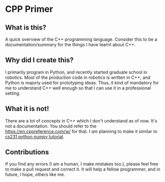 # CPP Primer

## What is this?
A quick overview of the C++ programming language. Consider this to be a documentation/summary for the things I have learnt about C++.

## Why did I create this?
I primarily program in Python, and recently started graduate school in robotics. Most of the production code in robotics is written in C++, and Python is majorly used for prototyping ideas. Thus, it kind of mandatory for me to understand C++ well enough so that I can use it in a professional setting.

## What it is not!

There are a lot of concepts in C++ which I don't understand as of now. 
It's not a documentation. You should refer to the https://en.cppreference.com/w/ for that. I am planning to make it similar to [cs231 python numpy tutorial](https://cs231n.github.io/python-numpy-tutorial/).

## Contributions
If you find any errors (I am a human, I make mistakes too.), please feel free to make a pull request and correct it. It will help a fellow programmer, and in future, I hope, others like me.
